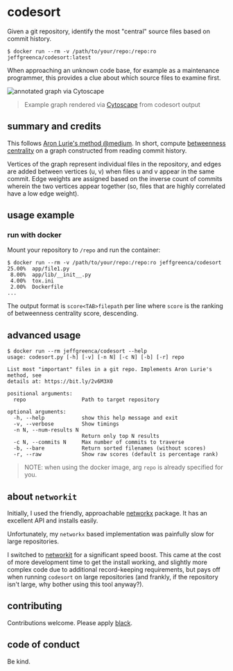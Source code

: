 # codesort

Given a git repository, identify the most "central" source files based on
commit history.

```
$ docker run --rm -v /path/to/your/repo:/repo:ro jeffgreenca/codesort:latest
```

When approaching an unknown code base, for example as a maintenance programmer,
this provides a clue about which source files to examine first.

![annotated graph via Cytoscape](graph.png)
> Example graph rendered via [Cytoscape](https://cytoscape.org/) from codesort
> output

## summary and credits
This follows [Aron Lurie's method
@medium](https://medium.com/@a.lurie_78598/using-graph-theory-to-decide-where-to-start-reading-source-code-74a1e2ddf72).
In short, compute [betweenness
centrality](https://en.wikipedia.org/wiki/Betweenness_centrality) on a graph
constructed from reading commit history.

Vertices of the graph represent individual files in the repository, and edges
are added between vertices (u, v) when files u and v appear in the same commit.
Edge weights are assigned based on the inverse count of commits wherein the two
vertices appear together (so, files that are highly correlated have a low edge
weight).

## usage example

### run with docker
Mount your repository to `/repo` and run the container:
```
$ docker run --rm -v /path/to/your/repo:/repo:ro jeffgreenca/codesort
25.00%	app/file1.py
 8.00%	app/lib/__init__.py
 4.00%	tox.ini
 2.00%	Dockerfile
...
``` 

The output format is `score<TAB>filepath` per line where `score` is the ranking
of betweenness centrality score, descending.

## advanced usage

```
$ docker run --rm jeffgreenca/codesort --help
usage: codesort.py [-h] [-v] [-n N] [-c N] [-b] [-r] repo

List most "important" files in a git repo. Implements Aron Lurie's method, see
details at: https://bit.ly/2v6M3X0

positional arguments:
  repo                  Path to target repository

optional arguments:
  -h, --help            show this help message and exit
  -v, --verbose         Show timings
  -n N, --num-results N
                        Return only top N results
  -c N, --commits N     Max number of commits to traverse
  -b, --bare            Return sorted filenames (without scores)
  -r, --raw             Show raw scores (default is percentage rank)
```

> NOTE: when using the docker image, arg `repo` is already specified for you.

## about `networkit`

Initially, I used the friendly, approachable
[networkx](http://networkx.github.io/) package.  It has an excellent API and
installs easily.

Unfortunately, my `networkx` based implementation was painfully slow for large
repositories.

I switched to [networkit](https://networkit.github.io/) for a significant speed
boost.  This came at the cost of more development time to get the install
working, and slightly more complex code due to additional record-keeping
requirements, but pays off when running `codesort` on large repositories (and
frankly, if the repository isn't large, why bother using this tool anyway?).

## contributing

Contributions welcome.  Please apply [black](https://github.com/python/black).

## code of conduct

Be kind.
